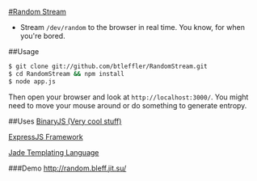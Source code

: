 [#Random Stream](http://random.bleff.jit.su/)
* Stream `/dev/random` to the browser in real time. You know, for when you're bored.

##Usage
````bash
$ git clone git://github.com/btleffler/RandomStream.git
$ cd RandomStream && npm install
$ node app.js
````

Then open your browser and look at `http://localhost:3000/`. You might need to move your mouse around or do something to generate entropy.

##Uses
[BinaryJS (Very cool stuff)](https://github.com/binaryjs/binaryjs)

[ExpressJS Framework](https://github.com/visionmedia/express)

[Jade Templating Language](https://github.com/visionmedia/jade)

###Demo
http://random.bleff.jit.su/